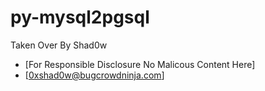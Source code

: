 # py-mysql2pgsql
Taken Over By Shad0w

* [For Responsible Disclosure No Malicous Content Here]
* [0xshad0w@bugcrowdninja.com]
